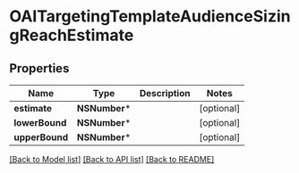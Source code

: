 # OAITargetingTemplateAudienceSizingReachEstimate

## Properties
Name | Type | Description | Notes
------------ | ------------- | ------------- | -------------
**estimate** | **NSNumber*** |  | [optional] 
**lowerBound** | **NSNumber*** |  | [optional] 
**upperBound** | **NSNumber*** |  | [optional] 

[[Back to Model list]](../README.md#documentation-for-models) [[Back to API list]](../README.md#documentation-for-api-endpoints) [[Back to README]](../README.md)


